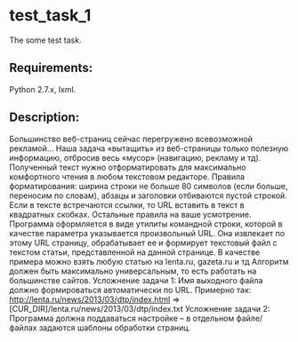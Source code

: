 # test_task_1
The some test task.


## Requirements:
Python 2.7.x,
lxml.


## Description:
Большинство веб-страниц сейчас перегружено всевозможной рекламой… Наша задача «вытащить»
из веб-страницы только полезную информацию, отбросив весь «мусор» (навигацию, рекламу и тд).
Полученный  текст  нужно  отформатировать  для  максимально  комфортного  чтения  в  любом
текстовом  редакторе.  Правила  форматирования:  ширина  строки  не  больше  80  символов  (если
больше,  переносим  по  словам),  абзацы  и  заголовки  отбиваются  пустой  строкой.  Если  в  тексте
встречаются ссылки, то URL вставить в текст в квадратных скобках. Остальные правила на ваше
усмотрение.
Программа  оформляется  в  виде  утилиты  командной  строки,  которой  в  качестве  параметра
указывается  произвольный  URL.  Она  извлекает  по  этому  URL  страницу,  обрабатывает  ее  и
формирует текстовый файл с текстом статьи, представленной на данной странице.
В качестве примера можно взять любую статью на lenta.ru, gazeta.ru и тд
Алгоритм должен быть максимально универсальным, то есть работать на большинстве сайтов.
Усложнение  задачи  1:  Имя  выходного  файла  должно  формироваться  автоматически  по  URL.
Примерно так:
http://lenta.ru/news/2013/03/dtp/index.html =>  [CUR_DIR]/lenta.ru/news/2013/03/dtp/index.txt
Усложнение задачи 2: Программа должна поддаваться настройке – в отдельном файле/файлах
задаются шаблоны обработки страниц.
